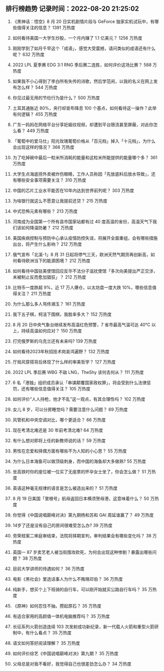 
## 排行榜趋势 记录时间：2022-08-20 21:25:02
  
  1. 《黑神话：悟空》8 月 20 日实机剧情片段与 GeForce 独家实机试玩中，有哪些值得关注的信息？ 1391 万热度
    
  2. 如何看待美国一大学生炒股，一个月内赚了 1.1 亿美元？ 1256 万热度
    
  3. 刚刚学到了如月千早这个「成语」，感觉大受震撼，请问类似的成语还有什么呢？ 632 万热度
    
  4. 2022 LPL 夏季赛 EDG 3:1 RNG 季后赛二连胜，如何评价这场比赛？ 588 万热度
    
  5. 如果我不小心得到了李白所有失传的诗歌，然后学范闲，以我的名义在网上发布怎么样？ 544 万热度
    
  6. 你见过最无用的节俭行为是什么？ 500 万热度
    
  7. 土耳其通胀近 80%，央行却宣布降息 100 个基点，如何看待这一操作？此举有何逻辑？ 455 万热度
    
  8. 广东一妈妈在网络平台分享妊娠纹视频，却遭到平台限流甚至屏蔽，对此你怎么看？ 449 万热度
    
  9. 「葡萄中的爱马仕」阳光玫瑰葡萄价格从「百元档」掉入「十元档」，为什么会出现这样的情况？ 368 万热度
    
  10. 为了吃掉碗中最后一粒米所消耗的能量和这粒米所能提供的能量哪个多？ 361 万热度
    
  11. 大学生点海底捞外卖被炸伤眼睛，工作人员称因「先放底料后放水导致」，还有哪些安全事项需要关注？ 310 万热度
    
  12. 中国的芯片工业水平能否在10年内达到世界前列呢？ 303 万热度
    
  13. 为啥银行就这么不愿意让我提前还贷？ 215 万热度
    
  14. 中式恐怖元素有哪些？ 213 万热度
    
  15. 河南成为全国第一个所有县市国家站都有过 40 度高温的省份，高温天气下我们该如何降温防暑？ 212 万热度
    
  16. 美国疾病控制与预防中心承认疫情防控失误，将展开全面重组，会有哪些措施出台，将产生什么影响？ 212 万热度
    
  17. 俄气宣布「北溪-1」8 月 31 日起将停气三天，欧洲天然气期货再创新高，如何看待欧洲当下的能源困境？ 212 万热度
    
  18. 如何看待中国驻美使馆回应反华不法分子滋扰使馆「多次向美提出严正交涉，未被制止反而愈加猖狂」？ 212 万热度
    
  19. 比特币一度跌超 9%，近 17 万人爆仓，以太坊盘一度大跌 10%，哪些信息值得关注？ 211 万热度
    
  20. 为什么那么多人骂佟湘玉？ 161 万热度
    
  21. 我下五子棋，柯洁下围棋，我胜率多大？ 152 万热度
    
  22. 8 月 20 日中央气象台继续发布高温红色预警，7 省市最高气温可达 40℃ 以上，持续高温如何应对？ 150 万热度
    
  23. 打完俄罗斯的乌克兰还有未来吗? 139 万热度
    
  24. 如何看待2023年秋招技术岗哀鸿遍野？ 132 万热度
    
  25. 厅局风穿搭背后体现了什么样的审美哲学？ 127 万热度
    
  26. 2022 LPL 季后赛 WBG 不敌 LNG，TheShy 该何去何从？ 111 万热度
    
  27. 6 名「港独」组织成员承认「串谋颠覆国家政权罪」，将会受到什么法律惩罚，还有哪些信息值得关注？ 105 万热度
    
  28. 如何评价“人人持枪，他才不乱”这一观点，有其合理性吗？ 102 万热度
    
  29. 女儿 8 岁，可以分房睡觉吗？需要注意什么问题？ 69 万热度
    
  30. 风管机和中央空调对比，哪个更适合？ 66 万热度
    
  31. 现在考清北难还是 30 年前考清北难? 64 万热度
    
  32. 有什么想对即将上任的新教师说的话？ 59 万热度
    
  33. 男性在恋爱和择偶方面有哪些不为人知的小心思？ 55 万热度
    
  34. 为什么日本海鱼可以做顶级刺身，而中国的海鱼却大多做熟? 55 万热度
    
  35. 坐高铁时你的座位被一位买了无座票的怀孕女士坐了，你会怎么做？ 51 万热度
    
  36. 英语这种毫无规律的语言是怎么被造出来的？ 51 万热度
    
  37. 8 月 19 日美国「里根号」航母返回日本横须贺母港，这意味着什么？ 50 万热度
    
  38. 你觉得《中国说唱巅峰对决》第九期杨和苏和 GAI 周延谁赢了？ 49 万热度
    
  39. 14岁了还是没有自己的房间很难受怎么办? 39 万热度
    
  40. 劳荣枝案二审庭审结束，法院将择期宣判，审判结果会有哪些变化吗？ 38 万热度
    
  41. 英国一 87 岁卖艺老人被当街围攻砍死，为何会出现这种惨剧？暴露出哪些问题？ 38 万热度
    
  42. 目前大学讲师的待遇如何？ 36 万热度
    
  43. 电影《黑社会》里选话事人为什么不贿赂邓伯？ 36 万热度
    
  44. 纯新手，想买个上下班骑的自行车，可以刚开始就买公路自行车吗？ 35 万热度
    
  45. 《原神》如何忍住不抽，攒起原石？ 35 万热度
    
  46. 有适合家用的高颜值一体机电脑推荐吗？ 35 万热度
    
  47. 长征系列火箭创造连续 103 次发射成功新纪录，新一代载人火箭和重型火箭研制中，有什么看点？ 35 万热度
    
  48. 语文如何答好阅读理解？ 35 万热度
    
  49. 如何评价综艺《中国说唱巅峰对决》第九期？ 35 万热度
    
  50. 父母总是对我不看好，我觉得自己也很差劲怎么办？ 34 万热度
    